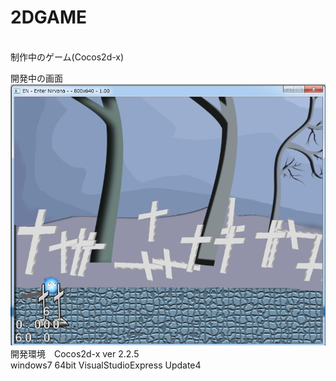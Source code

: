 2DGAME
======
<br>制作中のゲーム(Cocos2d-x)

開発中の画面
![image](playscene.jpg)
<br>開発環境　Cocos2d-x ver 2.2.5
<br>          windows7 64bit VisualStudioExpress Update4
